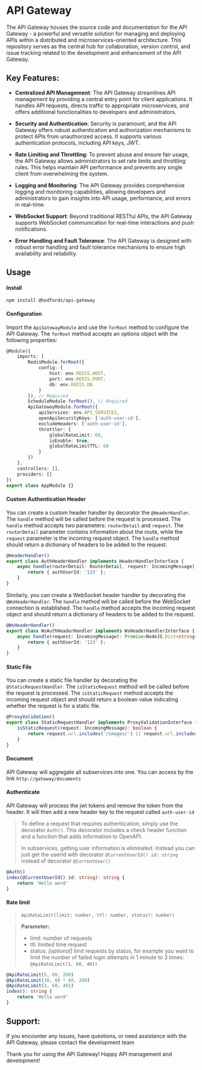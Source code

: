 # API Gateway

The API Gateway houses the source code and documentation for the API Gateway - a powerful and versatile solution for managing and deploying APIs within a distributed and microservices-oriented architecture. This repository serves as the central hub for collaboration, version control, and issue tracking related to the development and enhancement of the API Gateway.

## Key Features:

- **Centralized API Management**: The API Gateway streamlines API management by providing a central entry point for client applications. It handles API requests, directs traffic to appropriate microservices, and offers additional functionalities to developers and administrators.

- **Security and Authentication**: Security is paramount, and the API Gateway offers robust authentication and authorization mechanisms to protect APIs from unauthorized access. It supports various authentication protocols, including API keys, JWT.

- **Rate Limiting and Throttling**: To prevent abuse and ensure fair usage, the API Gateway allows administrators to set rate limits and throttling rules. This helps maintain API performance and prevents any single client from overwhelming the system.

- **Logging and Monitoring**: The API Gateway provides comprehensive logging and monitoring capabilities, allowing developers and administrators to gain insights into API usage, performance, and errors in real-time.

- **WebSocket Support**: Beyond traditional RESTful APIs, the API Gateway supports WebSocket communication for real-time interactions and push notifications.

- **Error Handling and Fault Tolerance**: The API Gateway is designed with robust error handling and fault tolerance mechanisms to ensure high availability and reliability.

## Usage

#### Install
```shell
npm install @hodfords/api-gateway
```

#### Configuration
Import the `ApiGatewayModule` and use the `forRoot` method to configure the API Gateway. The `forRoot` method accepts an options object with the following properties:
```typescript
@Module({
    imports: [
        RedisModule.forRoot({
            config: {
                host: env.REDIS.HOST,
                port: env.REDIS.PORT,
                db: env.REDIS.DB
            }
        }), // Required
        ScheduleModule.forRoot(), // Required
        ApiGatewayModule.forRoot({
            apiServices: env.API_SERVICES,
            openApiSecurityKeys: ['auth-user-id'],
            excludeHeaders: ['auth-user-id'],
            throttler: {
                globalRateLimit: 60,
                isEnable: true,
                globalRateLimitTTL: 60
            }
        })
    ],
    controllers: [],
    providers: []
})
export class AppModule {}
```

#### Custom Authentication Header
You can create a custom header handler by decorator the `@HeaderHandler`. The `handle` method will be called before the request is processed. The `handle` method accepts two parameters: `routerDetail` and `request`. The `routerDetail` parameter contains information about the route, while the `request` parameter is the incoming request object. The `handle` method should return a dictionary of headers to be added to the request.
```typescript
@HeaderHandler()
export class AuthHeaderHandler implements HeaderHandlerInterface {
    async handle(routerDetail: RouterDetail, request: IncomingMessage): Promise<NodeJS.Dict<string>> {
        return { authUserId: '123' };
    }
}
```
Similarly, you can create a WebSocket header handler by decorating the `@WsHeaderHandler`. The `handle` method will be called before the WebSocket connection is established. The `handle` method accepts the incoming request object and should return a dictionary of headers to be added to the request.
```typescript
@WsHeaderHandler()
export class WsAuthHeaderHandler implements WsHeaderHandlerInterface {
    async handle(request: IncomingMessage): Promise<NodeJS.Dict<string>> {
        return { authUserId: '123' };
    }
}
```

#### Static File
You can create a static file handler by decorating the `@StaticRequestHandler`. The `isStaticRequest` method will be called before the request is processed. The `isStaticRequest` method accepts the incoming request object and should return a boolean value indicating whether the request is for a static file.
```typescript
@ProxyValidation()
export class StaticRequestHandler implements ProxyValidationInterface {
    isStaticRequest(request: IncomingMessage): boolean {
        return request.url.includes('/images/') || request.url.includes('/statics/');
    }
}
```

#### Document
API Gateway will aggregate all subservices into one. You can access by the link `http://gateway/documents`

#### Authenticate
API Gateway will process the jwt tokens and remove the token from the header. It will then add a new header key to the request called `auth-user-id`
> To define a request that requires authentication, simply use the decorator `Auth()`. This decorator includes a check header function and a function that adds information to OpenAPI.
> 
> In subservices, getting user information is eliminated. Instead you can just get the userId with decorator `@CurrentUserId() id: string` instead of decorator `@CurrentUser()`

```typescript
@Auth()
index(@CurrentUserId() id: string): string {
    return 'Hello word'
}
```

#### Rate limit
>`ApiRateLimit(limit: number, ttl: number, status?: number)`

> **Parameter:**
> - limit: number of requests
> - ttl: limited time request
> - status: *[optional]* limit requests by status, for example you want to limit the number of failed login attempts in 1 minute to 3 times: `@ApiRateLimit(3, 60, 401)`

```typescript
@ApiRateLimit(5, 60, 200)
@ApiRateLimit(30, 60 * 60, 200)
@ApiRateLimit(3, 60, 401)
index(): string {
    return 'Hello word'
}
```

## Support:

If you encounter any issues, have questions, or need assistance with the API Gateway, please contact the development team

Thank you for using the API Gateway! Happy API management and development!
